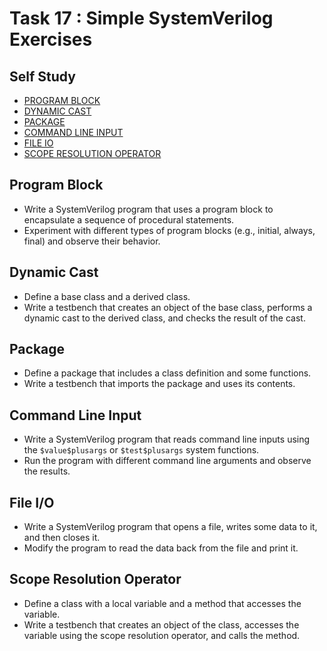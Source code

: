 # Task 17 : Simple SystemVerilog Exercises

## Self Study
- [PROGRAM BLOCK                                            ](https://www.chipverify.com/systemverilog/systemverilog-program-block)
- [DYNAMIC CAST                                             ](https://www.chipverify.com/systemverilog/systemverilog-dynamic-cast)
- [PACKAGE                                                  ](https://www.chipverify.com/systemverilog/systemverilog-package)
- [COMMAND LINE INPUT                                       ](https://www.chipverify.com/systemverilog/systemverilog-command-line-input)
- [FILE IO                                                  ](https://www.chipverify.com/systemverilog/systemverilog-file-io)
- [SCOPE RESOLUTION OPERATOR                                ](https://www.chipverify.com/systemverilog/systemverilog-scope-resolution-operator)

## Program Block
  - Write a SystemVerilog program that uses a program block to encapsulate a sequence of procedural statements.
  - Experiment with different types of program blocks (e.g., initial, always, final) and observe their behavior.

## Dynamic Cast
  - Define a base class and a derived class.
  - Write a testbench that creates an object of the base class, performs a dynamic cast to the derived class, and checks the result of the cast.

## Package
  - Define a package that includes a class definition and some functions.
  - Write a testbench that imports the package and uses its contents.

## Command Line Input
  - Write a SystemVerilog program that reads command line inputs using the `$value$plusargs` or `$test$plusargs` system functions.
  - Run the program with different command line arguments and observe the results.

## File I/O
  - Write a SystemVerilog program that opens a file, writes some data to it, and then closes it.
  - Modify the program to read the data back from the file and print it.

## Scope Resolution Operator
  - Define a class with a local variable and a method that accesses the variable.
  - Write a testbench that creates an object of the class, accesses the variable using the scope resolution operator, and calls the method.
